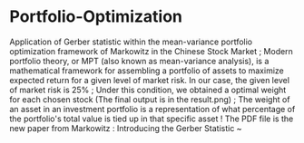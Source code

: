 # Portfolio-Optimization
Application of Gerber statistic within the mean-variance portfolio optimization framework of Markowitz in the Chinese Stock Market ; 
Modern portfolio theory, or MPT (also known as mean-variance analysis), is a mathematical framework for assembling a portfolio of assets 
to maximize expected return for a given level of market risk. In our case, the given level of market risk is 25% ;
Under this condition, we obtained a optimal weight for each chosen stock (The final output is in the result.png) ;
The weight of an asset in an investment portfolio is a representation of what percentage of the portfolio's total value is tied up in that specific asset !
The PDF file is the new paper from Markowitz : Introducing the Gerber Statistic ~
